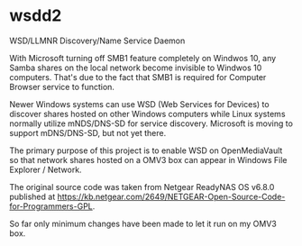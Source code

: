 # wsdd2
WSD/LLMNR Discovery/Name Service Daemon

With Microsoft turning off SMB1 feature completely on Windwos 10, any Samba shares on the 
local network become invisible to Windwos 10 computers. That's due to the fact that SMB1 is 
required for Computer Browser service to function.

Newer Windows systems can use WSD (Web Services for Devices) to discover shares hosted on 
other Windows computers while Linux systems normally utilize mNDS/DNS-SD for service discovery. 
Microsoft is moving to support mDNS/DNS-SD, but not yet there.

The primary purpose of this project is to enable WSD on OpenMediaVault so that network shares
hosted on a OMV3 box can appear in Windows File Explorer / Network.

The original source code was taken from Netgear ReadyNAS OS v6.8.0 published at https://kb.netgear.com/2649/NETGEAR-Open-Source-Code-for-Programmers-GPL.

So far only minimum changes have been made to let it run on my OMV3 box.


